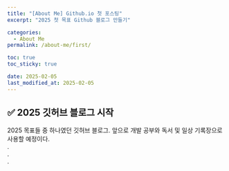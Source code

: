 ```yaml
---
title: "[About Me] Github.io 첫 포스팅"
excerpt: "2025 첫 목표 Github 블로그 만들기"

categories:
  - About Me
permalink: /about-me/first/

toc: true
toc_sticky: true

date: 2025-02-05
last_modified_at: 2025-02-05
---
```

 
## ✅ 2025 깃허브 블로그 시작
2025 목표들 중 하나였던 깃허브 블로그. 앞으로 개발 공부와 독서 및 일상 기록장으로 사용할 예정이다.<br>.<br>.<br>.